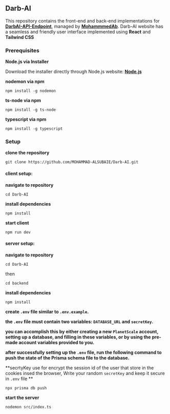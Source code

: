 ## **Darb-AI**

This repository contains the front-end and back-end implementations for **[DarbAI-API-Endpoint](https://github.com/MohammmedAb/DarbAI-API-Endpoint)**, managed by **[MohammmedAb](https://github.com/MohammmedAb/)**. Darb-AI website has a seamless and friendly user interface implemented using **React** and **Tailwind CSS**

### **Prerequisites**

**Node.js via Installer**

Download the installer directly through Node.js website: **[Node.js](https://nodejs.org/en/download)**

**nodemon via npm**

`npm install -g nodemon`

**ts-node via npm**

`npm install -g ts-node`

**typescript via npm**

`npm install -g typescript`

### **Setup**

**clone the repository**

`git clone https://github.com/MOHAMMAD-ALSUBAIE/Darb-AI.git`

#### **client setup:**

**navigate to repository**

`cd Darb-AI`

**install dependencies**

`npm install`

**start client**

`npm run dev`

#### **server setup:**

**navigate to repository**

`cd Darb-AI`

then

`cd backend`

**install dependencies**

`npm install`

**create `.env` file similar to `.env.example`.**

**the `.env` file must contain two variables: `DATABASE_URL` and `secretKey`.**

**you can accomplish this by either creating a new `PlanetScale` account, setting up a database, and filling in these variables, or by using the pre-made account variables provided to you.**

**after successfully setting up the `.env` file, run the following command to push the state of the Prisma schema file to the database.**

**secrtyKey use for encrypt the session id of the user that store in the cookies insed the browser, Write your random ``secretKey`` and keep it secure in `.env` file **

`npx prisma db push`

**start the server**

`nodemon src/index.ts`
